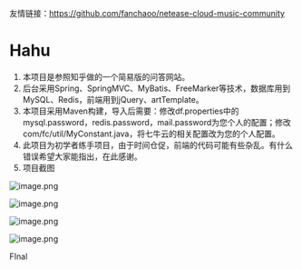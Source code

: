 
友情链接：https://github.com/fanchaoo/netease-cloud-music-community

# Hahu
1. 本项目是参照知乎做的一个简易版的问答网站。
2. 后台采用Spring、SpringMVC、MyBatis、FreeMarker等技术，数据库用到MySQL、Redis，前端用到jQuery、artTemplate。
3. 本项目采用Maven构建，导入后需要：修改df.properties中的mysql.password，redis.password，mail.password为您个人的配置；修改com/fc/util/MyConstant.java，将七牛云的相关配置改为您的个人配置。
4. 此项目为初学者练手项目，由于时间仓促，前端的代码可能有些杂乱。有什么错误希望大家能指出，在此感谢。
5. 项目截图

![image.png](https://upload-images.jianshu.io/upload_images/1754553-a65e37dddc13b250.png?imageMogr2/auto-orient/strip%7CimageView2/2/w/1240)

![image.png](https://upload-images.jianshu.io/upload_images/1754553-95e76d5752efb52e.png?imageMogr2/auto-orient/strip%7CimageView2/2/w/1240)

![image.png](https://upload-images.jianshu.io/upload_images/1754553-dc817abefabc0f74.png?imageMogr2/auto-orient/strip%7CimageView2/2/w/1240)

![image.png](https://upload-images.jianshu.io/upload_images/1754553-3aa1db011a58ac67.png?imageMogr2/auto-orient/strip%7CimageView2/2/w/1240)

FInal
